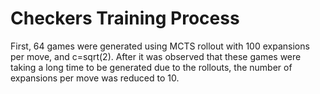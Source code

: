 # Checkers Training Process
First, 64 games were generated using MCTS rollout with 100 expansions per move, and c=sqrt(2).
After it was observed that these games were taking a long time to be generated due to the rollouts, the number of expansions per move was reduced to 10.
